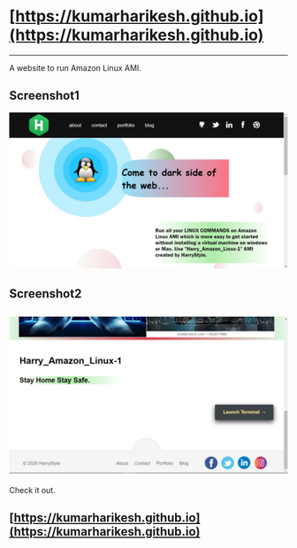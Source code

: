 # [https://kumarharikesh.github.io](https://kumarharikesh.github.io)
---
A website to run Amazon Linux AMI.
## Screenshot1
![Screenshot1](https://github.com/kumarharikesh/Hello-World/blob/master/AmazonLinuxAMIsnapshot.jpg?raw=true "Screenshot1")
## Screenshot2
![Screenshot2](https://github.com/kumarharikesh/Hello-World/blob/master/AmazonLinuxAMIsnapshot0.jpg?raw=true "Screenshot2")
---
Check it out.
## [https://kumarharikesh.github.io](https://kumarharikesh.github.io)
